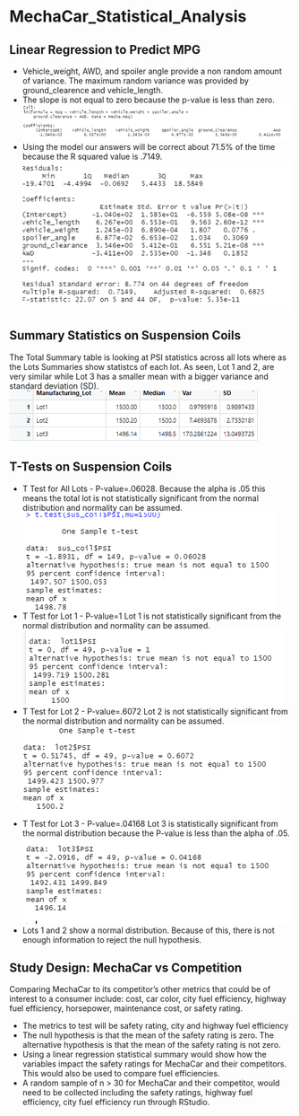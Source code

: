 # MechaCar_Statistical_Analysis
## Linear Regression to Predict MPG
* Vehicle_weight, AWD, and spoiler angle provide a non random amount of variance. The maximum random variance was provided by ground_clearence and vehicle_length.
* The slope is not equal to zero because the p-value is less than zero.
![pic1](https://github.com/peterthepage/MechaCar_Statistical_Analysis/blob/main/Resources/Capture1.PNG)
* Using the model our answers will be correct about 71.5% of the time because the R squared value is .7149.
![pic2](https://github.com/peterthepage/MechaCar_Statistical_Analysis/blob/main/Resources/Capture2.PNG)
## Summary Statistics on Suspension Coils
The Total Summary table is looking at PSI statistics across all lots where as the Lots Summaries show statistcs of each lot. As seen, Lot 1 and 2, are very similar while Lot 3 has a smaller mean with a bigger variance and standard deviation (SD).
![pic3](https://github.com/peterthepage/MechaCar_Statistical_Analysis/blob/main/Resources/Capture3.PNG)
## T-Tests on Suspension Coils
* T Test for All Lots - P-value=.06028. Because the alpha is .05 this means the total lot is not statistically significant from the normal distribution and normality can be assumed.
![pic4](https://github.com/peterthepage/MechaCar_Statistical_Analysis/blob/main/Resources/Capture7.PNG)
* T Test for Lot 1 - P-value=1 Lot 1 is not statistically significant from the normal distribution and normality can be assumed.
![pic5](https://github.com/peterthepage/MechaCar_Statistical_Analysis/blob/main/Resources/Capture4.PNG)
* T Test for Lot 2 - P-value=.6072 Lot 2 is not statistically significant from the normal distribution and normality can be assumed.
![pic6](https://github.com/peterthepage/MechaCar_Statistical_Analysis/blob/main/Resources/Capture5.PNG)
* T Test for Lot 3 - P-value=.04168 Lot 3 is statistically significant from the normal distribution because the P-value is less than the alpha of .05.
![pic7](https://github.com/peterthepage/MechaCar_Statistical_Analysis/blob/main/Resources/Capture6.PNG)
* Lots 1 and 2 show a normal distribution. Because of this, there is not enough information to reject the null hypothesis. 
## Study Design: MechaCar vs Competition
Comparing MechaCar to its competitor’s other metrics that could be of interest to a consumer include: cost, car color, city fuel efficiency, highway fuel efficiency, horsepower, maintenance cost, or safety rating.

* The metrics to test will be safety rating, city and highway fuel efficiency 
* The null hypothesis is that the mean of the safety rating is zero. The alternative hypothesis is that the mean of the safety rating is not zero.
* Using a linear regression statistical summary would show how the variables impact the safety ratings for MechaCar and their competitors. This would also be used to compare fuel efficiencies.
* A random sample of n > 30 for MechaCar and their competitor, would need to be collected including the safety ratings, highway fuel efficiency, city fuel efficiency run through RStudio.
